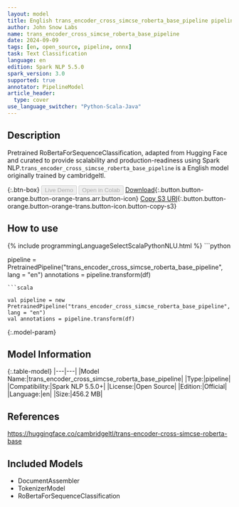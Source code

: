 ```yaml
---
layout: model
title: English trans_encoder_cross_simcse_roberta_base_pipeline pipeline RoBertaForSequenceClassification from cambridgeltl
author: John Snow Labs
name: trans_encoder_cross_simcse_roberta_base_pipeline
date: 2024-09-09
tags: [en, open_source, pipeline, onnx]
task: Text Classification
language: en
edition: Spark NLP 5.5.0
spark_version: 3.0
supported: true
annotator: PipelineModel
article_header:
  type: cover
use_language_switcher: "Python-Scala-Java"
---
```


## Description

Pretrained RoBertaForSequenceClassification, adapted from Hugging Face and curated to provide scalability and production-readiness using Spark NLP.`trans_encoder_cross_simcse_roberta_base_pipeline` is a English model originally trained by cambridgeltl.

{:.btn-box}
<button class="button button-orange" disabled>Live Demo</button>
<button class="button button-orange" disabled>Open in Colab</button>
[Download](https://s3.amazonaws.com/auxdata.johnsnowlabs.com/public/models/trans_encoder_cross_simcse_roberta_base_pipeline_en_5.5.0_3.0_1725904489811.zip){:.button.button-orange.button-orange-trans.arr.button-icon}
[Copy S3 URI](s3://auxdata.johnsnowlabs.com/public/models/trans_encoder_cross_simcse_roberta_base_pipeline_en_5.5.0_3.0_1725904489811.zip){:.button.button-orange.button-orange-trans.button-icon.button-copy-s3}

## How to use



<div class="tabs-box" markdown="1">
{% include programmingLanguageSelectScalaPythonNLU.html %}
```python

pipeline = PretrainedPipeline("trans_encoder_cross_simcse_roberta_base_pipeline", lang = "en")
annotations =  pipeline.transform(df)   

```
```scala

val pipeline = new PretrainedPipeline("trans_encoder_cross_simcse_roberta_base_pipeline", lang = "en")
val annotations = pipeline.transform(df)

```
</div>

{:.model-param}
## Model Information

{:.table-model}
|---|---|
|Model Name:|trans_encoder_cross_simcse_roberta_base_pipeline|
|Type:|pipeline|
|Compatibility:|Spark NLP 5.5.0+|
|License:|Open Source|
|Edition:|Official|
|Language:|en|
|Size:|456.2 MB|

## References

https://huggingface.co/cambridgeltl/trans-encoder-cross-simcse-roberta-base

## Included Models

- DocumentAssembler
- TokenizerModel
- RoBertaForSequenceClassification